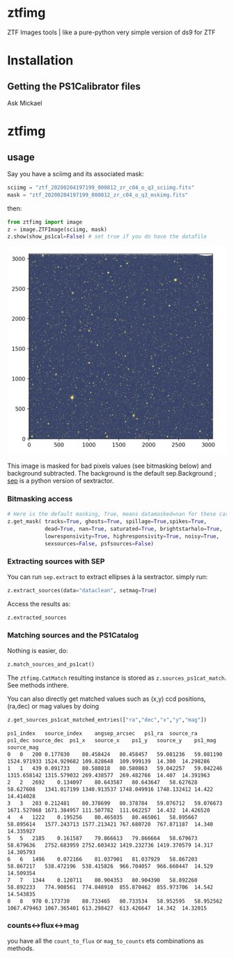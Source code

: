 # ztfimg
ZTF Images tools | like a pure-python very simple version of ds9 for ZTF

# Installation
## Getting the PS1Calibrator files

Ask Mickael

# ztfimg

## usage

Say you have a sciimg and its associated mask:
```python
sciimg = "ztf_20200204197199_000812_zr_c04_o_q3_sciimg.fits"
mask = "ztf_20200204197199_000812_zr_c04_o_q3_mskimg.fits"
```
then:
```python
from ztfimg import image
z = image.ZTFImage(sciimg, mask)
z.show(show_ps1cal=False) # set true if you do have the datafile
```
![](examples/sciimg_masked_bkgdsub.png)


This image is masked for bad pixels values (see bitmasking below) and background subtracted. The background is the default sep.Background ; [sep](https://sep.readthedocs.io/en/v1.0.x/api/sep.extract.html) is a python version of sextractor. 


### Bitmasking access
```python
# Here is the default masking, True, means datamasked=nan for these cases
z.get_mask( tracks=True, ghosts=True, spillage=True,spikes=True,
            dead=True, nan=True, saturated=True, brightstarhalo=True,
            lowresponsivity=True, highresponsivity=True, noisy=True,
            sexsources=False, psfsources=False)
```

### Extracting sources with SEP

You can run `sep.extract` to extract ellipses à la sextractor. simply run:
```python
z.extract_sources(data="dataclean", setmag=True)
```

Access the results as:
```python
z.extracted_sources
```

### Matching sources and the PS1Catalog
Nothing is easier, do:
```python
z.match_sources_and_ps1cat()
```
The `ztfimg.CatMatch` resulting instance is stored as `z.sources_ps1cat_match`. See methods inthere. 

You can also directly get matched values such as (x,y) ccd positions, (ra,dec) or mag values by doing
```python
z.get_sources_ps1cat_matched_entries(["ra","dec","x","y","mag"])
```
```
ps1_index	source_index	angsep_arcsec	ps1_ra	source_ra	ps1_dec	source_dec	ps1_x	source_x	ps1_y	source_y	ps1_mag	source_mag
0	0	200	0.177830	80.458424	80.458457	59.081236	59.081190	1524.971933	1524.929682	109.828648	109.999139	14.300	14.298286
1	1	439	0.091733	80.580818	80.580863	59.042257	59.042246	1315.658142	1315.579032	269.438577	269.482766	14.407	14.391963
2	2	2692	0.134097	80.643587	80.643647	58.627628	58.627608	1341.017199	1340.913537	1748.049916	1748.132412	14.422	14.414028
3	3	203	0.212481	80.378699	80.378784	59.076712	59.076673	1671.527068	1671.384957	111.507782	111.662257	14.432	14.426520
4	4	1222	0.195256	80.465035	80.465061	58.895667	58.895614	1577.243713	1577.213421	767.680720	767.871187	14.340	14.335927
5	5	2185	0.161587	79.866613	79.866664	58.679673	58.679636	2752.683959	2752.603432	1419.232736	1419.370579	14.317	14.305793
6	6	1496	0.072166	81.037901	81.037929	58.867203	58.867217	538.472196	538.415826	966.704057	966.660447	14.529	14.509354
7	7	1344	0.120711	80.904353	80.904390	58.892260	58.892233	774.908561	774.848910	855.870462	855.973706	14.542	14.543835
8	8	970	0.173730	80.733465	80.733534	58.952595	58.952562	1067.479463	1067.365401	613.298427	613.426647	14.342	14.32015
```

### counts<->flux<->mag

you have all the `count_to_flux` or `mag_to_counts` ets combinations as methods.
